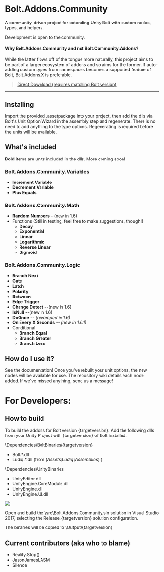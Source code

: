 






# Bolt.Addons.Community
A community-driven project for extending Unity Bolt with custom nodes, types, and helpers.

Development is open to the community.


#### Why Bolt.Addons.Community and not Bolt.Community.Addons?  
While the latter flows off of the tongue more naturally, this project aims to be part of a larger ecosystem of addons and so aims for the former.  If auto-adding custom types from namespaces becomes a supported  feature of Bolt, Bolt.Addons.X is preferable.

> [Direct Download (requires matching Bolt version)](https://github.com/RealityStop/Bolt.Addons.Community/releases/)


----------


 
 
 
 

## Installing

Import the provided .assetpackage into your project, then add the dlls via Bolt's Unit Option Wizard in the assembly step and regenerate.  There is no need to add anything to the type options.  Regenerating is required before the units will be available.


## What's included
**Bold** items are units included in the dlls.  More coming soon!

### Bolt.Addons.Community.Variables

 - **Increment Variable**
 - **Decrement Variable**
 - **Plus Equals**

### Bolt.Addons.Community.Math
 - **Random Numbers** - (new in 1.6)
 - Functions  (Still in testing, feel free to make suggestions, though!)
	 - **Decay**
	 - **Exponential**
	 - **Linear**
	 - **Logarithmic**
	 - **Reverse Linear**
	 - **Sigmoid**

### Bolt.Addons.Community.Logic

 - **Branch Next**
 - **Gate**
 - **Latch**
 - **Polarity**
 - **Between**
 - **Edge Trigger**
 - **Change Detect** --(new in 1.6)
 - **IsNull** --(new in 1.6)
 - **DoOnce** -- *(revamped in 1.6)*
 - **On Every X Seconds** -- *(new in 1.6.1)*
 - Conditional
	 - **Branch Equal**
	 - **Branch Greater**
	 - **Branch Less**



## How do I use it?
See the documentation!  Once you've rebuilt your unit options, the new nodes will be available for use.  The repository wiki details each node added.  If we've missed anything, send us a message!


# For Developers:

## How to build
To build the addons for Bolt version {targetversion}.  Add the following dlls from your Unity Project with {targetversion} of Bolt installed:

\Dependencies\BoltBinaries\\{targetversion}
 - Bolt.*.dll  
 - Ludiq.*.dll
(from (*Assets\Ludiq\Assemblies*) )
  
\Dependencies\UnityBinaries
 - UnityEditor.dll
 - UnityEngine.CoreModule.dll
 - UnityEngine.dll
 - UnityEngine.UI.dll
 
 ![](https://i.imgur.com/M7XvCRl.gif)

Open and build the \src\Bolt.Addons.Community.sln solution in Visual Studio 2017, selecting the Release_{targetversion} solution configuration.

The binaries will be copied to \Output\\{targetversion}


## Current contributors (aka who to blame)
 - Reality.Stop()
 - JasonJamesLASM
 - Silence
